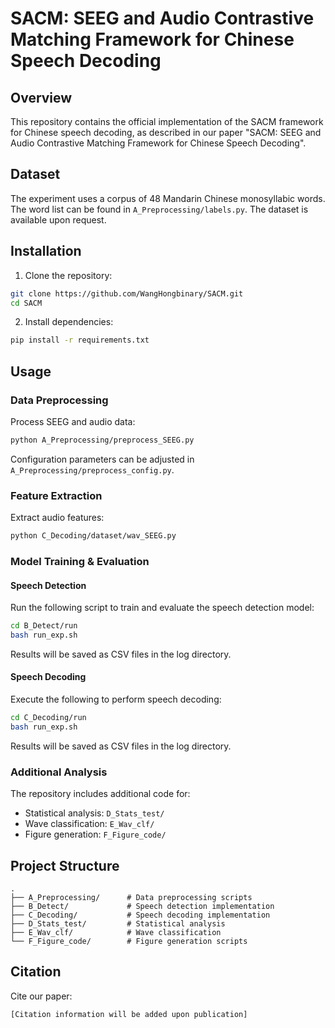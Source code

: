 # SACM: SEEG and Audio Contrastive Matching Framework for Chinese Speech Decoding

## Overview
This repository contains the official implementation of the SACM framework for Chinese speech decoding, as described in our paper "SACM: SEEG and Audio Contrastive Matching Framework for Chinese Speech Decoding".

## Dataset
The experiment uses a corpus of 48 Mandarin Chinese monosyllabic words. The word list can be found in `A_Preprocessing/labels.py`. The dataset is available upon request.

## Installation

1. Clone the repository:
```bash
git clone https://github.com/WangHongbinary/SACM.git
cd SACM
```

2. Install dependencies:
```bash
pip install -r requirements.txt
```

## Usage

### Data Preprocessing
Process SEEG and audio data:
```bash
python A_Preprocessing/preprocess_SEEG.py
```
Configuration parameters can be adjusted in `A_Preprocessing/preprocess_config.py`.

### Feature Extraction
Extract audio features:
```bash
python C_Decoding/dataset/wav_SEEG.py
```

### Model Training & Evaluation

#### Speech Detection
Run the following script to train and evaluate the speech detection model:
```bash
cd B_Detect/run
bash run_exp.sh
```
Results will be saved as CSV files in the log directory.

#### Speech Decoding
Execute the following to perform speech decoding:
```bash
cd C_Decoding/run
bash run_exp.sh
```
Results will be saved as CSV files in the log directory.

### Additional Analysis
The repository includes additional code for:
- Statistical analysis: `D_Stats_test/`
- Wave classification: `E_Wav_clf/`
- Figure generation: `F_Figure_code/`

## Project Structure
```
.
├── A_Preprocessing/      # Data preprocessing scripts
├── B_Detect/             # Speech detection implementation
├── C_Decoding/           # Speech decoding implementation
├── D_Stats_test/         # Statistical analysis
├── E_Wav_clf/            # Wave classification
└── F_Figure_code/        # Figure generation scripts
```

## Citation
Cite our paper:
```
[Citation information will be added upon publication]
```

